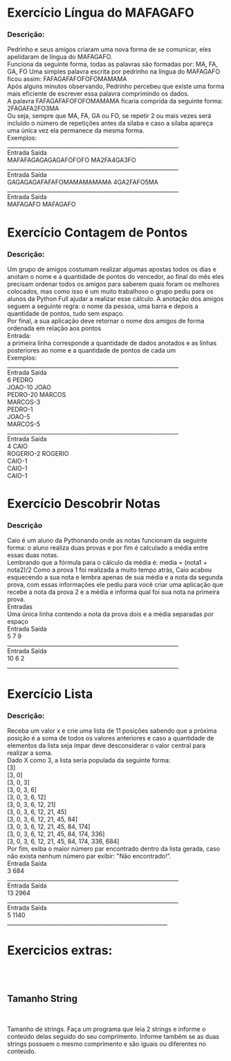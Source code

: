 <h1>Exercício Língua do MAFAGAFO</h1>
<h3>Descrição:</h3>
<p>
Pedrinho e seus amigos criaram uma nova forma de se comunicar, eles apelidaram de
língua do MAFAGAFO.<br>
Funciona da seguinte forma, todas as palavras são formadas por: MA, FA, GA, FO
Uma simples palavra escrita por pedrinho na língua do MAFAGAFO ficou assim:
FAFAGAFAFOFOFOMAMAMA<br>
Após alguns minutos observando, Pedrinho percebeu que existe uma forma mais eficiente
de escrever essa palavra comprimindo os dados.<br>
A palavra FAFAGAFAFOFOFOMAMAMA ficaria comprida da seguinte forma:
2FAGAFA2FO3MA<br>
Ou seja, sempre que MA, FA, GA ou FO, se repetir 2 ou mais vezes será incluído o número
de repetições antes da sílaba e caso a sílaba apareça uma única vez ela permanece da
mesma forma.<br>
Exemplos:<br>
______________________________________________________________<br>
Entrada Saída<br>
MAFAFAGAGAGAGAFOFOFO MA2FA4GA3FO<br>
______________________________________________________________<br>
Entrada Saída<br>
GAGAGAGAFAFAFOMAMAMAMAMA 4GA2FAFO5MA<br>
______________________________________________________________<br>
Entrada Saída<br>
MAFAGAFO MAFAGAFO<br>
</p>

<h1>Exercício Contagem de Pontos</h1>
<h3>Descrição:</h3>
<p>
Um grupo de amigos costumam realizar algumas apostas todos os dias e anotam o nome e
a quantidade de pontos do vencedor, ao final do mês eles precisam ordenar todos os
amigos para saberem quais foram os melhores colocados, mas como isso é um muito
trabalhoso o grupo pediu para os alunos da Python Full ajudar a realizar esse cálculo.
A anotação dos amigos seguem a seguinte regra: o nome da pessoa, uma barra e depois a
quantidade de pontos, tudo sem espaço.<br>
Por final, a sua aplicação deve retornar o nome dos amigos de forma ordenada em relação
aos pontos<br>
Entrada:<br>
a primeira linha corresponde a quantidade de dados anotados e as linhas posteriores ao
nome e a quantidade de pontos de cada um<br>
Exemplos:<br>
______________________________________________________________<br>
Entrada Saída<br>
6 PEDRO<br>
JOAO-10 JOAO<br>
PEDRO-20 MARCOS<br>
MARCOS-3<br>
PEDRO-1<br>
JOAO-5<br>
MARCOS-5<br>
______________________________________________________________<br>
Entrada Saída<br>
4 CAIO<br>
ROGERIO-2 ROGERIO<br>
CAIO-1<br>
CAIO-1<br>
CAIO-1<br>
</p>
<h1>Exercício Descobrir Notas</h1>
<h3>Descrição</h3>
<p>
Caio é um aluno da Pythonando onde as notas funcionam da seguinte forma: o aluno
realiza duas provas e por fim é calculado a média entre essas duas notas.<br>
Lembrando que a fórmula para o cálculo da média é: media = (nota1 + nota2)/2
Como a prova 1 foi realizada a muito tempo atrás, Caio acabou esquecendo a sua nota e
lembra apenas de sua média e a nota da segunda prova, com essas informações ele pediu
para você criar uma aplicação que recebe a nota da prova 2 e a média e informa qual foi
sua nota na primeira prova.<br>
Entradas<br>
Uma única linha contendo a nota da prova dois e a média separadas por espaço<br>
Entrada Saída<br>
5 7 9<br>
______________________________________________________________<br>
Entrada Saída<br>
10 6 2<br>
______________________________________________________________<br>
</p>
<h1>Exercício Lista</h1>
<h3>Descrição:</h3>
<p>
Receba um valor x e crie uma lista de 11 posições sabendo que a próxima
posição é a soma de todos os valores anteriores e caso a quantidade de
elementos da lista seja ímpar deve desconsiderar o valor central para realizar
a soma.<br>
Dado X como 3, a lista seria populada da seguinte forma:<br>
[3]<br>
[3, 0]<br>
[3, 0, 3]<br>
[3, 0, 3, 6]<br>
[3, 0, 3, 6, 12]<br>
[3, 0, 3, 6, 12, 21]<br>
[3, 0, 3, 6, 12, 21, 45]<br>
[3, 0, 3, 6, 12, 21, 45, 84]<br>
[3, 0, 3, 6, 12, 21, 45, 84, 174]<br>
[3, 0, 3, 6, 12, 21, 45, 84, 174, 336]<br>
[3, 0, 3, 6, 12, 21, 45, 84, 174, 336, 684]<br>
Por fim, exiba o maior número par encontrado dentro da lista gerada, caso
não exista nenhum número par exibir: "Não encontrado!”.<br>
Entrada Saída<br>
3 684<br>
______________________________________________________________<br>
Entrada Saída<br>
13 2964<br>
______________________________________________________________<br>
Entrada Saída<br>
5 1140<br>
__________________________________________________________<br>
</p>

<h1>Exercicios extras:</h1>
<br><br>
<h2>Tamanho String</h2><br>
<p>Tamanho de strings. Faça um programa que leia 2 strings e informe o conteúdo delas seguido do seu comprimento. Informe também se as duas strings possuem o mesmo comprimento e são iguais ou diferentes no conteúdo.</p><br>
